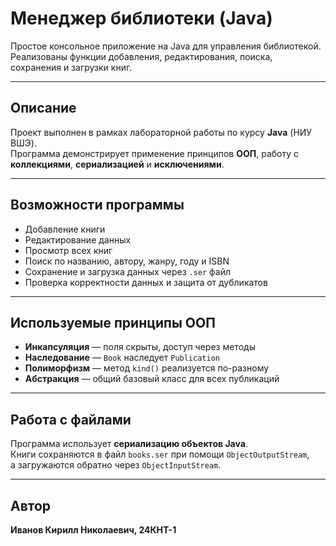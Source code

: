 # Менеджер библиотеки (Java)

Простое консольное приложение на Java для управления библиотекой.  
Реализованы функции добавления, редактирования, поиска, сохранения и загрузки книг.

---

## Описание

Проект выполнен в рамках лабораторной работы по курсу **Java** (НИУ ВШЭ).  
Программа демонстрирует применение принципов **ООП**, работу с **коллекциями**, **сериализацией** и **исключениями**.

---

## Возможности программы

- Добавление книги  
- Редактирование данных  
- Просмотр всех книг  
- Поиск по названию, автору, жанру, году и ISBN  
- Сохранение и загрузка данных через `.ser` файл  
- Проверка корректности данных и защита от дубликатов

---

## Используемые принципы ООП

- **Инкапсуляция** — поля скрыты, доступ через методы  
- **Наследование** — `Book` наследует `Publication`  
- **Полиморфизм** — метод `kind()` реализуется по-разному  
- **Абстракция** — общий базовый класс для всех публикаций

---

## Работа с файлами

Программа использует **сериализацию объектов Java**.  
Книги сохраняются в файл `books.ser` при помощи `ObjectOutputStream`,  
а загружаются обратно через `ObjectInputStream`.

---

## Автор

**Иванов Кирилл Николаевич, 24КНТ-1**
